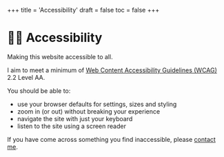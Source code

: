 +++
title = 'Accessibility'
draft = false
toc = false
+++

# 🐕‍🦺 Accessibility

Making this website accessible to all.

I aim to meet a minimum of [Web Content Accessibility Guidelines (WCAG)](https://www.w3.org/TR/WCAG22/)
2.2 Level AA.

You should be able to:

- use your browser defaults for settings, sizes and styling
- zoom in (or out) without breaking your experience
- navigate the site with just your keyboard
- listen to the site using a screen reader

If you have come across something you find inaccessible, please [contact me](contact.md).
